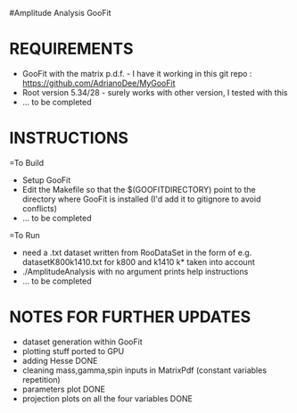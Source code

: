 #Amplitude Analysis GooFit

REQUIREMENTS
============

- GooFit with the matrix p.d.f. - I have it working in this git repo : https://github.com/AdrianoDee/MyGooFit
- Root version 5.34/28 - surely works with other version, I tested with this
- ... to be completed

INSTRUCTIONS
=============

=To Build
- Setup GooFit
- Edit the Makefile so that the $(GOOFITDIRECTORY) point to the directory where GooFit is installed (I'd add it to gitignore to avoid conflicts)
- ... to be completed

=To Run
- need a .txt dataset written from RooDataSet in the form of e.g. datasetK800k1410.txt for k800 and k1410 k* taken into account
- ./AmplitudeAnalysis with no argument prints help instructions
- ... to be completed

NOTES FOR FURTHER UPDATES
=========================
- dataset generation within GooFit 
- plotting stuff ported to GPU
- adding Hesse DONE
- cleaning mass,gamma,spin inputs in MatrixPdf (constant variables repetition)
- parameters plot DONE
- projection plots on all the four variables DONE
